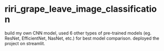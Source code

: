 # riri_grape_leave_image_classification
build my own CNN model, used 6 other types of pre-trained models (eg. ResNet, EfficientNet, NasNet, etc.) for best model comparison. deployed the project on streamlit. 
